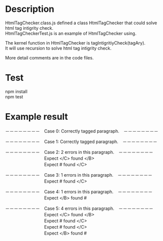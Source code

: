 # Description
HtmlTagChecker.class.js defined a class HtmlTagChecker that could solve html tag intigrity check.  
HtmlTagCheckerTest.js is an example of HtmlTagChecker using.  

The kernel function in HtmlTagChecker is tagIntigritiyCheck(tagAry).  
It will use recursion to solve html tag intigrity check.  

More detail comments are in the code files.

# Test
npm install  
npm test

# Example result
－－－－－－－－　Case 0: Correctly tagged paragraph.　－－－－－－－－  

－－－－－－－－　Case 1: Correctly tagged paragraph.　－－－－－－－－  

－－－－－－－－　Case 2: 2 errors in this paragraph.　－－－－－－－－  
　　　　　　　　　Expect \</C\> found \</B\>  
　　　　　　　　　Expect # found \</C\>  

－－－－－－－－　Case 3: 1 errors in this paragraph.　－－－－－－－－  
　　　　　　　　　Expect # found \</C\>  

－－－－－－－－　Case 4: 1 errors in this paragraph.　－－－－－－－－  
　　　　　　　　　Expect \</B\> found #  

－－－－－－－－　Case 5: 4 errors in this paragraph.　－－－－－－－－  
　　　　　　　　　Expect \</C\> found \</B\>  
　　　　　　　　　Expect # found \</C\>  
　　　　　　　　　Expect # found \</C\>  
　　　　　　　　　Expect \</B\> found #  